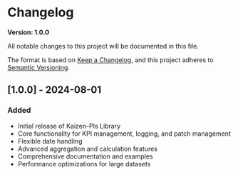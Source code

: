 # Changelog

**Version: 1.0.0**

All notable changes to this project will be documented in this file.

The format is based on [Keep a Changelog](https://keepachangelog.com/en/1.0.0/),
and this project adheres to [Semantic Versioning](https://semver.org/spec/v2.0.0.html).

## [1.0.0] - 2024-08-01

### Added
- Initial release of Kaizen-PIs Library
- Core functionality for KPI management, logging, and patch management
- Flexible date handling
- Advanced aggregation and calculation features
- Comprehensive documentation and examples
- Performance optimizations for large datasets